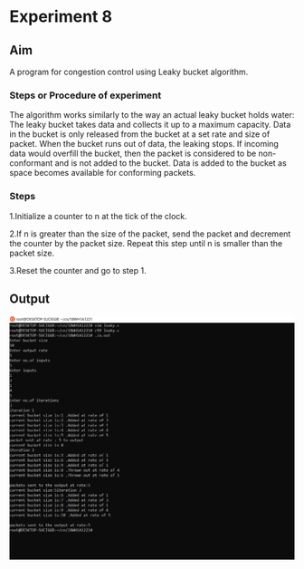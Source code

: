 # Experiment 8

## Aim
A program for congestion control using Leaky bucket algorithm.

### Steps or Procedure of experiment
The algorithm works similarly to the way an actual leaky bucket holds water: The leaky bucket takes data and collects it up to a maximum capacity. Data in the bucket is only released from the bucket at a set rate and size of packet. When the bucket runs out of data, the leaking stops. If incoming data would overfill the bucket, then the packet is considered to be non-conformant and is not added to the bucket. Data is added to the bucket as space becomes available for conforming packets.

### Steps
1.Initialize a counter to n at the tick of the clock.

2.If n is greater than the size of the packet, send the packet and decrement the counter by the packet size. Repeat this step until n is smaller than the packet size.

3.Reset the counter and go to step 1.

## Output
![output](leakyBucket.png)
